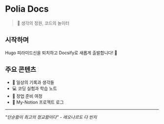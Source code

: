 ﻿# Polia Docs

> 🌱 생각의 정원, 코드의 놀이터

## 시작하며

Hugo 피라미드신을 퇴치하고 Docsify로 새롭게 출발합니다! 🚀

## 주요 콘텐츠

- 📝 일상의 기록과 생각들
- 💻 코딩 실험과 학습 노트  
- 🚀 창업 준비 여정
- 🧸 My-Notion 프로젝트 로그

---

*"단순함이 최고의 정교함이다" - 레오나르도 다 빈치*
